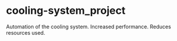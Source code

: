 # cooling-system_project
Automation of the cooling system.  Increased performance. Reduces resources used.
